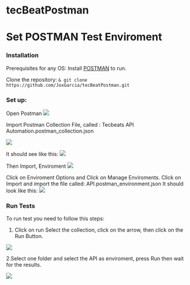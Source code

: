 # tecBeatPostman

# Set POSTMAN Test Enviroment

### Installation

Prerequisites for any OS:
Install [POSTMAN](https://www.postman.com/) to run.

Clone the repository:
`& git clone https://github.com/JoxGarcia/tecBeatPostman.git`

### Set up:

Open Postman
![](https://user-images.githubusercontent.com/74571206/146659757-d6d91309-ffea-4a2a-b03c-8305029ebe99.PNG)

Import Postman Collection File, called : Tecbeats API Automation.postman_collection.json

![](https://user-images.githubusercontent.com/74571206/146659807-1bb28295-6a62-482a-87f0-08eb5771ea1e.PNG)

It should see like this: 
![](https://user-images.githubusercontent.com/74571206/146659838-5743ab1e-4ac4-46a8-8c05-eca95a05326f.PNG)

Then Import, Enviroment
![](https://user-images.githubusercontent.com/74571206/146659856-b3a739f9-d6ee-4745-94eb-cb49e5bcf9d2.PNG)

Click on Enviroment Options and Click on Manage Enviroments. Click on Import and import the file called: API.postman_environment.json
It should look like this: 
![](https://user-images.githubusercontent.com/74571206/146659900-4272059c-55ab-408f-b2a0-21db3ae6958a.PNG)

### Run Tests

To run test you need to follow  this steps: 

1. Click on run
Select the collection, click on the arrow, then click on the Run Button.

![](https://user-images.githubusercontent.com/74571206/146659960-a8fcf4ae-711e-4e4b-ba06-834775b8a971.PNG)

2.Select one folder and select the API as enviroment, press Run then wait for the results.

![](https://user-images.githubusercontent.com/74571206/146659975-fef5dda0-0201-4089-85eb-1a1df3d87789.PNG)

